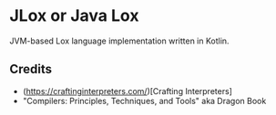 # JLox or Java Lox

JVM-based Lox language implementation written in Kotlin.

## Credits

- (https://craftinginterpreters.com/)[Crafting Interpreters]
- "Compilers: Principles, Techniques, and Tools" aka Dragon Book 
